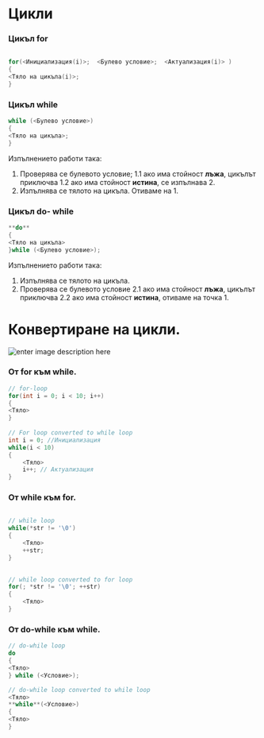 # Цикли
### Цикъл for

```c++

for(<Инициализация(i)>;  <Булево условие>;  <Актуализация(i)> )  
{  
<Тяло на цикъла(i)>;  
}

 ```
### Цикъл while
```c++
while (<Булево условие>)  
{  
<Тяло на цикъла>;  
}
 ```
Изпълнението работи така:
1. Проверява се булевото условие;
	1.1  ако има стойност **лъжа**, цикълът приключва
	1.2 ако има стойност **истина**,  се изпълнава 2.
2. Изпълнява се тялото на цикъла. Отиваме на 1.

### Цикъл do- while
```c++
**do**  
{  
<Тяло на цикъла>
}while (<Булево условие>);
 ```
 Изпълнението работи така:
1. Изпълнява се тялото на цикъла.
2. Проверява се булевото условие
	2.1  ако има стойност **лъжа**, цикълът приключва
	2.2  ако има стойност **истина**,  отиваме на точка 1.

# Конвертиране на цикли.

![enter image description here](https://i.ibb.co/3pwkSHr/Capture.png)

### От for към while.
```c++
// for-loop   
for(int i = 0; i < 10; i++)  
{  
<Тяло>
}  
  
// For loop converted to while loop   
int i = 0; //Инициализация
while(i < 10)  
{  
	<Тяло>
	i++; // Актуализация
}
 ```
### От while към for.

```c++

// while loop  
while(*str != '\0')  
{ 
	<Тяло>
	++str;
}

  
// while loop converted to for loop  
for(; *str != '\0'; ++str)  
{  
	<Тяло>  
}
 ```
 ### От do-while към while.
```c++
// do-while loop
do 
{  
<Тяло>
} while (<Условие>);

// do-while loop converted to while loop  
<Тяло> 
**while**(<Условие>)  
{  
<Тяло>
}
 ```

